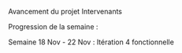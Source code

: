 Avancement du projet Intervenants

Progression de la semaine :

Semaine 18 Nov - 22 Nov :
Itération 4 fonctionnelle
